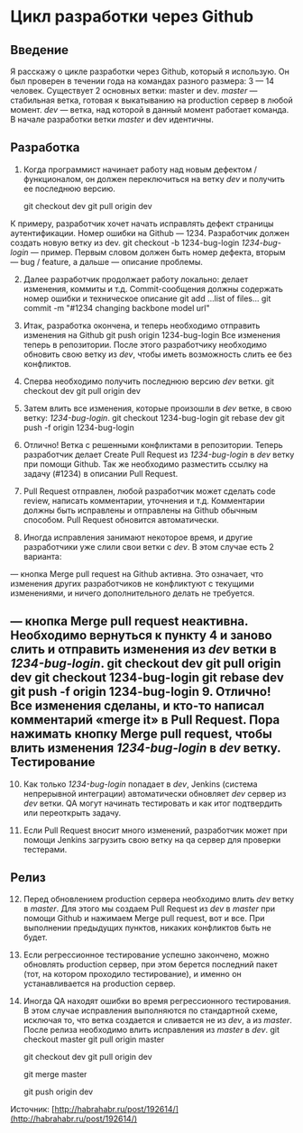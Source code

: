 Цикл разработки через Github
========

Введение
-------------------------

Я расскажу о цикле разработки через Github, который я использую. Он был проверен в течении года на командах разного размера: 3 — 14 человек.
Существует 2 основных ветки: master и dev.
*master* — стабильная ветка, готовая к выкатыванию на production сервер в любой момент.
*dev* — ветка, над которой в данный момент работает команда.
В начале разработки ветки *master* и dev идентичны.

Разработка
-------------------------
1. Когда программист начинает работу над новым дефектом / функционалом, он должен переключиться на ветку *dev* и получить ее последнюю версию.

    git checkout dev
    git pull origin dev

К примеру, разработчик хочет начать исправлять дефект страницы аутентификации. Номер ошибки на Github — 1234. Разработчик должен создать новую ветку из dev.
	git checkout -b 1234-bug-login
*1234-bug-login* — пример.
Первым словом должен быть номер дефекта, вторым — bug / feature, а дальше — описание проблемы.

2. Далее разработчик продолжает работу локально: делает изменения, коммиты и т.д. Commit-cообщения должны содержать номер ошибки и техническое описание
	git add ...list of files...
	git commit -m "#1234 changing backbone model url"
3. Итак, разработка окончена, и теперь необходимо отправить изменения на Github
	git push origin 1234-bug-login
Все изменения теперь в репозитории. После этого разработчику необходимо обновить свою ветку из *dev*, чтобы иметь возможность слить ее без конфликтов.
4. Сперва необходимо получить последнюю версию *dev* ветки.
	git checkout dev
	git pull origin dev
5. Затем влить все изменения, которые произошли в *dev* ветке, в свою ветку: *1234-bug-login*.
	git checkout 1234-bug-login
	git rebase dev
	git push -f origin 1234-bug-login
6. Отлично! Ветка с решенными конфликтами в репозитории. Теперь разработчик делает Сreate Pull Request из *1234-bug-login* в *dev* ветку при помощи Github. Так же необходимо разместить ссылку на задачу (#1234) в описании Pull Request.

7. Pull Request отправлен, любой разработчик может сделать code review, написать комментарии, уточнения и т.д.
Комментарии должны быть исправлены и отправлены на Github обычным способом. Pull Request обновится автоматически.

8. Иногда исправления занимают некоторое время, и другие разработчики уже слили свои ветки с *dev*. В этом случае есть 2 варианта:

— кнопка Merge pull request на Github активна. Это означает, что изменения других разработчиков не конфликтуют с текущими изменениями, и ничего дополнительного делать не требуется.

— кнопка Merge pull request неактивна. Необходимо вернуться к пункту 4 и заново слить и отправить изменения из *dev* ветки в *1234-bug-login*.
	git checkout dev
	git pull origin dev
	git checkout 1234-bug-login
	git rebase dev
	git push -f origin 1234-bug-login
9. Отлично! Все изменения сделаны, и кто-то написал комментарий «merge it» в Pull Request. Пора нажимать кнопку Merge pull request, чтобы влить изменения *1234-bug-login* в *dev* ветку.
Тестирование
-------------------------
10. Как только *1234-bug-login* попадает в *dev*, Jenkins (система непрерывной интеграции) автоматически обновляет *dev* сервер из *dev* ветки. QA могут начинать тестировать и как итог подтвердить или переоткрыть задачу.

11. Если Pull Request вносит много изменений, разработчик может при помощи Jenkins загрузить свою ветку на qa сервер для проверки тестерами.

Релиз
-------------------------

12. Перед обновлением production сервера необходимо влить *dev* ветку в *master*. Для этого мы создаем Pull Request из *dev* в *master* при помощи Github и нажимаем Merge pull request, вот и все. При выполнении предыдущих пунктов, никаких конфликтов быть не будет.

13. Если регрессионное тестирование успешно закончено, можно обновлять production сервер, при этом берется последний пакет (тот, на котором проходило тестирование), и именно он устанавливается на production сервер.

14. Иногда QA находят ошибки во время регрессионного тестирования. В этом случае исправления выполняются по стандартной схеме, исключая то, что ветка создается и сливается не из *dev*, а из *master*. После релиза необходимо влить исправления из *master* в *dev*.
	git checkout master
	git pull origin master

	git checkout dev
	git pull origin dev

	git merge master

	git push origin dev


Источник: [http://habrahabr.ru/post/192614/](http://habrahabr.ru/post/192614/)
